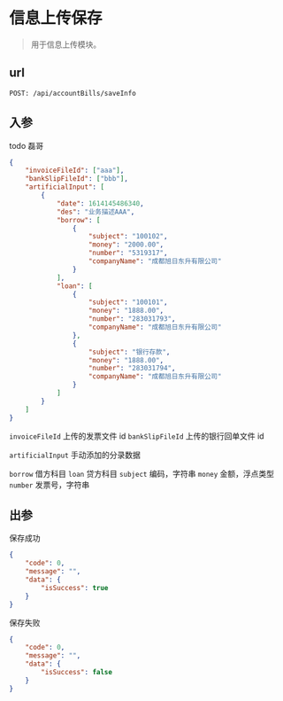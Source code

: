 # 信息上传保存

> 用于信息上传模块。

## url

```
POST: /api/accountBills/saveInfo
```

## 入参

todo 磊哥
```json
{
    "invoiceFileId": ["aaa"],
    "bankSlipFileId": ["bbb"],
    "artificialInput": [
        {
            "date": 1614145486340,
            "des": "业务描述AAA",
            "borrow": [
                {
                    "subject": "100102",
                    "money": "2000.00",
                    "number": "5319317",
                    "companyName": "成都旭日东升有限公司"
                }
            ],
            "loan": [
                {
                    "subject": "100101",
                    "money": "1888.00",
                    "number": "283031793",
                    "companyName": "成都旭日东升有限公司"
                },
                {
                    "subject": "银行存款",
                    "money": "1888.00",
                    "number": "283031794",
                    "companyName": "成都旭日东升有限公司"
                }
            ]
        }
    ]
}
```

`invoiceFileId` 上传的发票文件 id
`bankSlipFileId` 上传的银行回单文件 id

`artificialInput` 手动添加的分录数据

`borrow` 借方科目
`loan` 贷方科目
`subject` 编码，字符串
`money` 金额，浮点类型
`number` 发票号，字符串

## 出参

保存成功

```json
{
    "code": 0,
    "message": "",
    "data": {
        "isSuccess": true
    }
}
```

保存失败

```json
{
    "code": 0,
    "message": "",
    "data": {
        "isSuccess": false
    }
}
```
